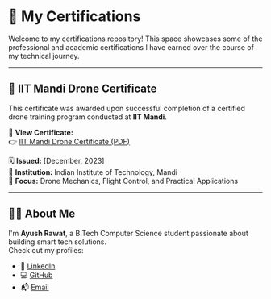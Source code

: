 # 📜 My Certifications

Welcome to my certifications repository! This space showcases some of the professional and academic certifications I have earned over the course of my technical journey.

---

## 🚁 IIT Mandi Drone Certificate

This certificate was awarded upon successful completion of a certified drone training program conducted at **IIT Mandi**.

📄 **View Certificate:**  
👉 [IIT Mandi Drone Certificate (PDF)](https://github.com/ayush-030/IIT-Mandi-Drone-Certification/blob/main/Ayush_Rawat_IITMandi_Drone_Certificate.pdf)

🗓️ **Issued:** [December, 2023]  
🏫 **Institution:** Indian Institute of Technology, Mandi  
🎯 **Focus:** Drone Mechanics, Flight Control, and Practical Applications

---

## 👨‍💻 About Me

I'm **Ayush Rawat**, a B.Tech Computer Science student passionate about building smart tech solutions.  
Check out my profiles:

- 🔗 [LinkedIn](https://www.linkedin.com/in/ayush-rawat-48422334a)  
- 💻 [GitHub](https://github.com/ayush-030)  
- 📬 [Email](mailto:rawat.ayush.work@gmail.com)

